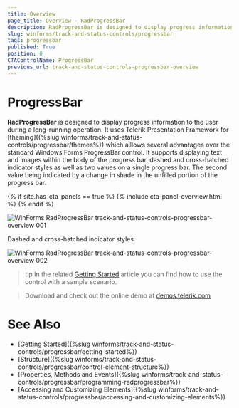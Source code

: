 ```yaml
---
title: Overview
page_title: Overview - RadProgressBar
description: RadProgressBar is designed to display progress information to the user during a long-running operation.  
slug: winforms/track-and-status-controls/progressbar
tags: progressbar
published: True
position: 0
CTAControlName: ProgressBar
previous_url: track-and-status-controls-progressbar-overview
---
```


# ProgressBar

__RadProgressBar__ is designed to display progress information to the user during a long-running operation. It uses Telerik Presentation Framework for [theming]({%slug winforms/track-and-status-controls/progressbar/themes%}) which alllows several advantages over the standard Windows Forms ProgressBar control. It supports displaying text and images within the body of the progress bar, dashed and cross-hatched indicator styles as well as two values on a single progress bar. The second value being indicated by a change in shade in the unfilled portion of the progress bar.

{% if site.has_cta_panels == true %}
{% include cta-panel-overview.html %}
{% endif %}

![WinForms RadProgressBar track-and-status-controls-progressbar-overview 001](images/track-and-status-controls-progressbar-overview001.gif)

Dashed and cross-hatched indicator styles

![WinForms RadProgressBar track-and-status-controls-progressbar-overview 002](images/track-and-status-controls-progressbar-overview002.png)

>tip In the related [Getting Started](https://docs.telerik.com/devtools/winforms/controls/track-and-status-controls/progressbar/getting-started) article you can find how to use the control with a sample scenario.

> Download and check out the online demo at [demos.telerik.com](https://telerik-winforms-demos.s3.amazonaws.com/TelerikWinFormsExamplesLauncher.exe)

# See Also

* [Getting Started]({%slug winforms/track-and-status-controls/progressbar/getting-started%})
* [Structure]({%slug winforms/track-and-status-controls/progressbar/control-element-structure%})
* [Properties, Methods and Events]({%slug winforms/track-and-status-controls/progressbar/programming-radprogressbar%})
* [Accessing and Customizing Elements]({%slug winforms/track-and-status-controls/progressbar/accessing-and-customizing-elements%})
